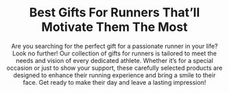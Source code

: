 ---
layout: post
title: Best Gifts For Runners That’ll Motivate Them The Most
subtitle: Are you searching for the perfect gift for a passionate runner in your life? Look no further! Our collection of gifts for runners is tailored to meet the needs and vision of every dedicated athlete. Whether it’s for a special occasion or just to show your support, these carefully selected products are designed to enhance their running experience and bring a smile to their face. Get ready to make their day and leave a lasting impression!
header-img: "img/post/2023/09/copied/medium_gifts_for_runners_9d7433e9ed.jpg"
header-style: text
permalink: "/gifts-runners/"
catalog: true
tags:
  - Recipients 
  - Men
---  